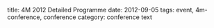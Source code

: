 title: 4M 2012 Detailed Programme
date: 2012-09-05
tags: event, 4m-conference, conference
category: conference
text